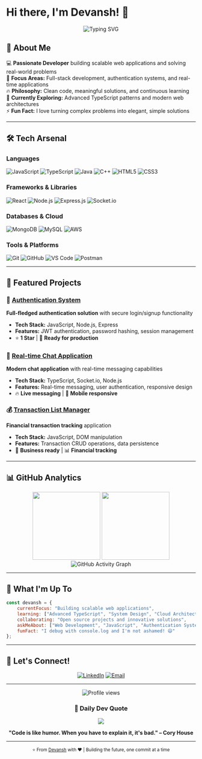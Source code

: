 # Hi there, I'm Devansh! 👋

<div align="center">
  <img src="https://readme-typing-svg.herokuapp.com?font=Fira+Code&weight=500&size=28&pause=1000&color=36BCF7&center=true&vCenter=true&width=600&lines=Full+Stack+Developer;Problem+Solver;Tech+Enthusiast;Always+Learning+%26+Growing" alt="Typing SVG" />
</div>

## 🚀 About Me

💻 **Passionate Developer** building scalable web applications and solving real-world problems  
🎯 **Focus Areas:** Full-stack development, authentication systems, and real-time applications  
🔥 **Philosophy:** Clean code, meaningful solutions, and continuous learning  
🌱 **Currently Exploring:** Advanced TypeScript patterns and modern web architectures  
⚡ **Fun Fact:** I love turning complex problems into elegant, simple solutions

---

## 🛠️ Tech Arsenal

### **Languages**
![JavaScript](https://img.shields.io/badge/JavaScript-F7DF1E?style=for-the-badge&logo=javascript&logoColor=black)
![TypeScript](https://img.shields.io/badge/TypeScript-007ACC?style=for-the-badge&logo=typescript&logoColor=white)
![Java](https://img.shields.io/badge/Java-ED8B00?style=for-the-badge&logo=openjdk&logoColor=white)
![C++](https://img.shields.io/badge/C++-00599C?style=for-the-badge&logo=c%2B%2B&logoColor=white)
![HTML5](https://img.shields.io/badge/HTML5-E34F26?style=for-the-badge&logo=html5&logoColor=white)
![CSS3](https://img.shields.io/badge/CSS3-1572B6?style=for-the-badge&logo=css3&logoColor=white)

### **Frameworks & Libraries**
![React](https://img.shields.io/badge/React-20232A?style=for-the-badge&logo=react&logoColor=61DAFB)
![Node.js](https://img.shields.io/badge/Node.js-43853D?style=for-the-badge&logo=node.js&logoColor=white)
![Express.js](https://img.shields.io/badge/Express.js-404D59?style=for-the-badge&logo=express&logoColor=white)
![Socket.io](https://img.shields.io/badge/Socket.io-black?style=for-the-badge&logo=socket.io&badgeColor=010101)

### **Databases & Cloud**
![MongoDB](https://img.shields.io/badge/MongoDB-4EA94B?style=for-the-badge&logo=mongodb&logoColor=white)
![MySQL](https://img.shields.io/badge/MySQL-005C84?style=for-the-badge&logo=mysql&logoColor=white)
![AWS](https://img.shields.io/badge/AWS-232F3E?style=for-the-badge&logo=amazon-aws&logoColor=white)

### **Tools & Platforms**
![Git](https://img.shields.io/badge/Git-F05032?style=for-the-badge&logo=git&logoColor=white)
![GitHub](https://img.shields.io/badge/GitHub-100000?style=for-the-badge&logo=github&logoColor=white)
![VS Code](https://img.shields.io/badge/VS_Code-0078D4?style=for-the-badge&logo=visual%20studio%20code&logoColor=white)
![Postman](https://img.shields.io/badge/Postman-FF6C37?style=for-the-badge&logo=postman&logoColor=white)

---

## 🎯 Featured Projects

### 🔐 [Authentication System](https://github.com/Devansh120811/AuthenticationSystem)
**Full-fledged authentication solution** with secure login/signup functionality
- **Tech Stack:** JavaScript, Node.js, Express
- **Features:** JWT authentication, password hashing, session management
- ⭐ **1 Star** | 🍴 **Ready for production**

### 💬 [Real-time Chat Application](https://github.com/Devansh120811/real-time-chat-app)
**Modern chat application** with real-time messaging capabilities
- **Tech Stack:** TypeScript, Socket.io, Node.js
- **Features:** Real-time messaging, user authentication, responsive design
- 🔥 **Live messaging** | 📱 **Mobile responsive**

### 💰 [Transaction List Manager](https://github.com/Devansh120811/TransactionList)
**Financial transaction tracking** application
- **Tech Stack:** JavaScript, DOM manipulation
- **Features:** Transaction CRUD operations, data persistence
- 💼 **Business ready** | 📊 **Financial tracking**

---

## 📊 GitHub Analytics

<div align="center">
  <img height="180em" src="https://github-readme-stats.vercel.app/api?username=Devansh120811&show_icons=true&theme=tokyonight&include_all_commits=true&count_private=true&hide_border=true&bg_color=0D1117&title_color=58A6FF&icon_color=1F6FEB&text_color=C9D1D9"/>
  <img height="180em" src="https://github-readme-stats.vercel.app/api/top-langs/?username=Devansh120811&layout=compact&langs_count=8&theme=tokyonight&hide_border=true&bg_color=0D1117&title_color=58A6FF&text_color=C9D1D9"/>
</div>
<div align="center">
  <img src="https://github-readme-activity-graph.vercel.app/graph?username=Devansh120811&theme=tokyo-night&bg_color=0D1117&color=58A6FF&line=1F6FEB&point=FF6B6B&area=true&hide_border=true" alt="GitHub Activity Graph"/>
</div>

---

## 🌟 What I'm Up To

```javascript
const devansh = {
    currentFocus: "Building scalable web applications",
    learning: ["Advanced TypeScript", "System Design", "Cloud Architecture"],
    collaborating: "Open source projects and innovative solutions",
    askMeAbout: ["Web Development", "JavaScript", "Authentication Systems"],
    funFact: "I debug with console.log and I'm not ashamed! 😄"
};
```

---

## 🤝 Let's Connect!

<div align="center">
  
[![LinkedIn](https://img.shields.io/badge/LinkedIn-0077B5?style=for-the-badge&logo=linkedin&logoColor=white)](https://linkedin.com/in/devansh-kapadia-789291251/)
[![Email](https://img.shields.io/badge/Email-D14836?style=for-the-badge&logo=gmail&logoColor=white)](mailto:devanshkapadia0812@gmail.com)
</div>

---

<div align="center">
  <img src="https://komarev.com/ghpvc/?username=Devansh120811&color=blueviolet&style=for-the-badge" alt="Profile views"/>
  
  ### 💭 Daily Dev Quote
  ![](https://quotes-github-readme.vercel.app/api?type=horizontal&theme=tokyonight)
  
  **"Code is like humor. When you have to explain it, it's bad." – Cory House**
</div>

---

<div align="center">
  <sub>⭐ From <a href="https://github.com/Devansh120811">Devansh</a> with ❤️ | Building the future, one commit at a time</sub>
</div>
